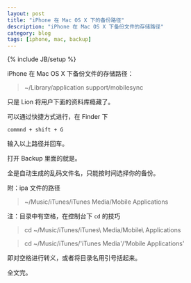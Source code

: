 ```yaml
---
layout: post
title: "iPhone 在 Mac OS X 下的备份路径"
description: "iPhone 在 Mac OS X 下备份文件的存储路径"
category: blog
tags: [iphone, mac, backup]
---
```

{% include JB/setup %}

iPhone 在 Mac OS X 下备份文件的存储路径：

>~/Library/application support/mobilesync 

只是 Lion 将用户下面的资料库瘾藏了。

可以通过快捷方式进行，在 Finder 下

 `commnd + shift + G`

输入以上路径并回车。

打开 Backup 里面的就是。

全是自动生成的乱码文件名，只能按时间选择你的备份。

附：ipa 文件的路径

>~/Music/iTunes/iTunes Media/Mobile Applications

注：目录中有空格，在控制台下 `cd` 的技巧

>cd ~/Music/iTunes/iTunes\ Media/Mobile\ Applications

>cd ~/Music/iTunes/'iTunes Media'/'Mobile Applications'

即对空格进行转义，或者将目录名用引号括起来。

全文完。